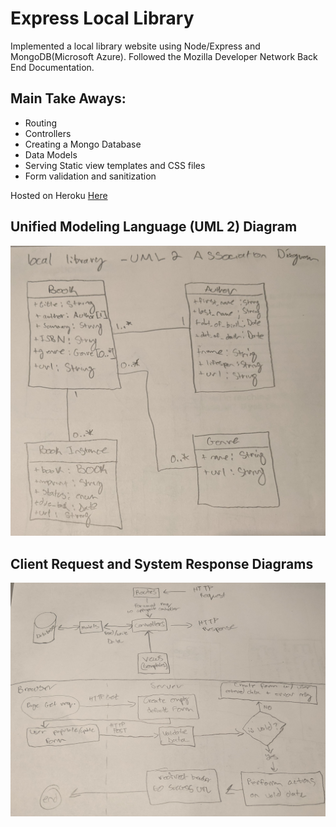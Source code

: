 # Express Local Library
Implemented a local library website using Node/Express and MongoDB(Microsoft Azure). Followed the Mozilla Developer Network Back End Documentation.

## Main Take Aways:
- Routing
- Controllers
- Creating a Mongo Database
- Data Models
- Serving Static view templates and CSS files
- Form validation and sanitization

Hosted on Heroku [Here](https://morning-peak-74909.herokuapp.com/catalog)

## Unified Modeling Language (UML 2) Diagram 
<img src="./uml_diagram.jpg" alt="uml_diagram" style="width:800px;"/>


## Client Request and System Response Diagrams
<img src="./req_res_flows.jpg" alt="req_reponse_diagrams" style="width:800px;"/>
